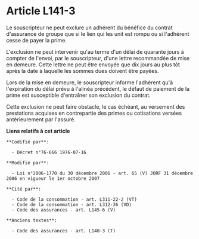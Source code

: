 # Article L141-3

Le souscripteur ne peut exclure un adhérent du bénéfice du contrat d'assurance de groupe que si le lien qui les unit est
rompu ou si l'adhérent cesse de payer la prime.

L'exclusion ne peut intervenir qu'au terme d'un délai de quarante jours à compter de l'envoi, par le souscripteur, d'une
lettre recommandée de mise en demeure. Cette lettre ne peut être envoyée que dix jours au plus tôt après la date à laquelle
les sommes dues doivent être payées.

Lors de la mise en demeure, le souscripteur informe l'adhérent qu'à l'expiration du délai prévu à l'alinéa précédent, le
défaut de paiement de la prime est susceptible d'entraîner son exclusion du contrat.

Cette exclusion ne peut faire obstacle, le cas échéant, au versement des prestations acquises en contrepartie des primes ou
cotisations versées antérieurement par l'assuré.

**Liens relatifs à cet article**

	**Codifié par**:

	  - Décret n°76-666 1976-07-16

	**Modifié par**:

	  - Loi n°2006-1770 du 30 décembre 2006 - art. 65 (V) JORF 31 décembre 2006 en vigueur le 1er octobre 2007

	**Cité par**:

	  - Code de la consommation - art. L311-22-2 (VT)
	  - Code de la consommation - art. L312-36 (VD)
	  - Code des assurances - art. L145-6 (V)

	**Anciens textes**:

	  - Code des assurances - art. L140-3 (T)
